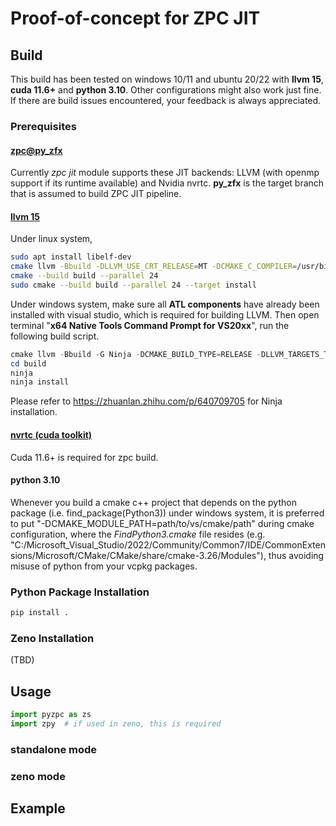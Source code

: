 # Proof-of-concept for ZPC JIT

## Build

This build has been tested on windows 10/11 and ubuntu 20/22 with **llvm 15**, **cuda 11.6+** and **python 3.10**. Other configurations might also work just fine. If there are build issues encountered, your feedback is always appreciated.

### Prerequisites

#### [**zpc@py_zfx**](https://github.com/zenustech/zpc/tree/py_zfx)

Currently *zpc jit* module supports these JIT backends: LLVM (with openmp support if its runtime available) and Nvidia nvrtc. **py_zfx** is the target branch that is assumed to build ZPC JIT pipeline.

#### [**llvm 15**](https://github.com/llvm/llvm-project/releases/tag/llvmorg-15.0.7)

Under linux system,

```bash
sudo apt install libelf-dev
cmake llvm -Bbuild -DLLVM_USE_CRT_RELEASE=MT -DCMAKE_C_COMPILER=/usr/bin/clang -DCMAKE_CXX_COMPILER=/usr/bin/clang++ -DCMAKE_BUILD_TYPE:STRING=Release -DLLVM_TARGETS_TO_BUILD:STRING=X86 -DLLVM_ENABLE_PROJECTS="clang;openmp;compiler-rt" -DLLVM_INCLUDE_BENCHMARKS=OFF -DLLVM_ENABLE_PEDANTIC=OFF -DLLVM_ENABLE_PIC=ON
cmake --build build --parallel 24
sudo cmake --build build --parallel 24 --target install
```

Under windows system, make sure all **ATL components** have already been installed with visual studio, which is required for building LLVM. Then open terminal "**x64 Native Tools Command Prompt for VS20xx**", run the following build script.

```powershell
cmake llvm -Bbuild -G Ninja -DCMAKE_BUILD_TYPE=RELEASE -DLLVM_TARGETS_TO_BUILD="X86" -DLLVM_ENABLE_PROJECTS="clang;openmp;compiler-rt" -DLLVM_INCLUDE_BENCHMARKS=OFF -DLLVM_OPTIMIZED_TABLEGEN=ON -DLLVM_ENABLE_PIC=ON
cd build
ninja
ninja install
```

Please refer to <https://zhuanlan.zhihu.com/p/640709705> for Ninja installation.

#### [**nvrtc (cuda toolkit)**](https://developer.nvidia.com/cuda-downloads)

Cuda 11.6+ is required for zpc build.

#### **python 3.10**

Whenever you build a cmake c++ project that depends on the python package (i.e. find_package(Python3)) under windows system, it is preferred to put "-DCMAKE_MODULE_PATH=path/to/vs/cmake/path" during cmake configuration, where the *FindPython3.cmake* file resides (e.g. "C:/Microsoft_Visual_Studio/2022/Community/Common7/IDE/CommonExtensions/Microsoft/CMake/CMake/share/cmake-3.26/Modules"), thus avoiding misuse of python from your vcpkg packages.

### Python Package Installation

```bash
pip install .
```

### Zeno Installation

(TBD)

## Usage

```python
import pyzpc as zs
import zpy  # if used in zeno, this is required
```

### standalone mode

### zeno mode

## Example
